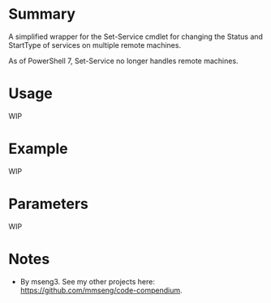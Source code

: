 # Summary
A simplified wrapper for the Set-Service cmdlet for changing the Status and StartType of services on multiple remote machines.  

As of PowerShell 7, Set-Service no longer handles remote machines.  

# Usage
WIP

# Example
WIP

# Parameters
WIP

# Notes
- By mseng3. See my other projects here: https://github.com/mmseng/code-compendium.